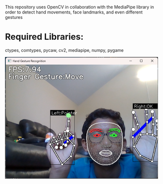 This repository uses OpenCV in collaboration with the MediaPipe library in order to detect hand movements, face landmarks, and even different gestures

# Required Libraries:
ctypes, comtypes, pycaw, cv2, mediapipe, numpy, pygame

![demo image](https://github.com/sathvikkurap/faceandhandrecognition/blob/main/pic.png?raw=true)
